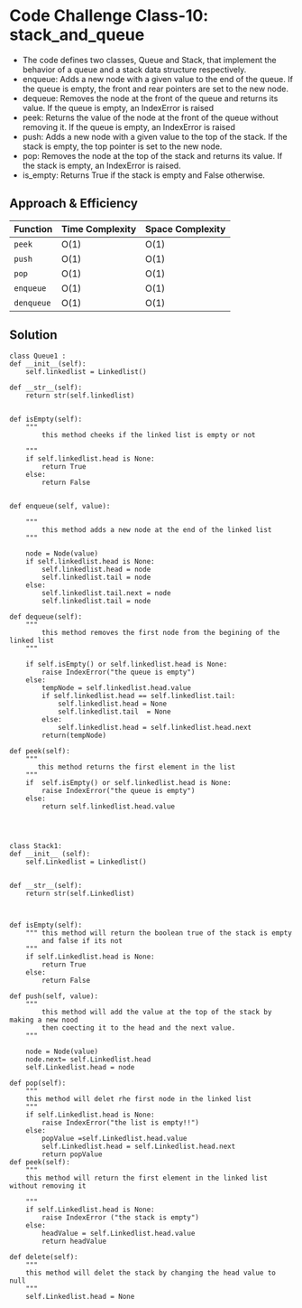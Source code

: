 # Code Challenge Class-10: stack_and_queue

- The code defines two classes, Queue and Stack, that implement the behavior of a queue and a stack data structure respectively.
- enqueue: Adds a new node with a given value to the end of the queue. 
If the queue is empty, the front and rear pointers are set to the new node.
- dequeue: Removes the node at the front of the queue and returns its value. 
If the queue is empty, an IndexError is raised
- peek: Returns the value of the node at the front of the queue without removing it. 
If the queue is empty, an IndexError is raised
- push: Adds a new node with a given value to the top of the stack. 
If the stack is empty, the top pointer is set to the new node.
- pop: Removes the node at the top of the stack and returns its value. 
If the stack is empty, an IndexError is raised.
- is_empty: Returns True if the stack is empty and False otherwise.







## Approach & Efficiency
| Function | Time Complexity | Space Complexity |
| -------- | -------------- | ---------------- |
| `peek` | O(1)           | O(1)             |
| `push` | O(1)            | O(1)             |
| `pop` | O(1)         | O(1)             |
| `enqueue` | O(1)        | O(1)             |
| `denqueue` | O(1)        | O(1)             |

## Solution
    class Queue1 :
    def __init__(self):
        self.linkedlist = Linkedlist()
    
    def __str__(self):
        return str(self.linkedlist)
    
        
    def isEmpty(self):
        """
            this method cheeks if the linked list is empty or not

        """
        if self.linkedlist.head is None:
            return True
        else:
            return False
    
        
    def enqueue(self, value):

        """
            this method adds a new node at the end of the linked list 
        """
        
        node = Node(value)
        if self.linkedlist.head is None:
            self.linkedlist.head = node 
            self.linkedlist.tail = node
        else:
            self.linkedlist.tail.next = node
            self.linkedlist.tail = node

    def dequeue(self):
        """
            this method removes the first node from the begining of the linked list
        """

        if self.isEmpty() or self.linkedlist.head is None:
            raise IndexError("the queue is empty")
        else:
            tempNode = self.linkedlist.head.value
            if self.linkedlist.head == self.linkedlist.tail:
                self.linkedlist.head = None
                self.linkedlist.tail  = None
            else:
                self.linkedlist.head = self.linkedlist.head.next
            return(tempNode)
        
    def peek(self):
        """
           this method returns the first element in the list
        """
        if  self.isEmpty() or self.linkedlist.head is None:
            raise IndexError("the queue is empty")
        else:
            return self.linkedlist.head.value




    class Stack1:
    def __init__ (self):
        self.Linkedlist = Linkedlist()
       

    def __str__(self):
        return str(self.Linkedlist)
    
   

    def isEmpty(self):
        """ this method will return the boolean true of the stack is empty
            and false if its not 
        """
        if self.Linkedlist.head is None:
            return True
        else:
            return False
        
    def push(self, value):
        """
            this method will add the value at the top of the stack by making a new nood 
            then coecting it to the head and the next value.
        """
        
        node = Node(value)
        node.next= self.Linkedlist.head 
        self.Linkedlist.head = node
    
    def pop(self):
        """
        this method will delet rhe first node in the linked list
        """
        if self.Linkedlist.head is None:
            raise IndexError("the list is empty!!")
        else:
            popValue =self.Linkedlist.head.value
            self.Linkedlist.head = self.Linkedlist.head.next
            return popValue
    def peek(self):
        """
        this method will return the first element in the linked list without removing it 

        """
        if self.Linkedlist.head is None:
            raise IndexError ("the stack is empty")
        else:
            headValue = self.Linkedlist.head.value
            return headValue
    
    def delete(self):
        """
        this method will delet the stack by changing the head value to null
        """
        self.Linkedlist.head = None

